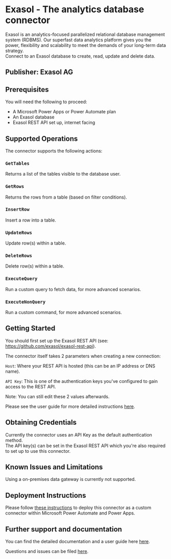 
# Exasol - The analytics database connector
Exasol is an analytics-focused parallelized relational database management system (RDBMS).
Our superfast data analytics platform gives you the power, flexibility and scalability to meet the demands of your long-term data strategy.  
Connect to an Exasol database to create, read, update and delete data.

## Publisher: Exasol AG
## Prerequisites
You will need the following to proceed:
* A Microsoft Power Apps or Power Automate plan
* An Exasol database
* Exasol REST API set up, internet facing

## Supported Operations
The connector supports the following actions:

### `GetTables` 
Returns a list of the tables visible to the database user.

### `GetRows`
Returns the rows from a table (based on filter conditions).

### `InsertRow`
Insert a row into a table.

### `UpdateRows`
Update row(s) within a table.

### `DeleteRows`
Delete row(s) within a table.

### `ExecuteQuery`
Run a custom query to fetch data, for more advanced scenarios.

### `ExecuteNonQuery`
Run a custom command, for more advanced scenarios.

## Getting Started
You should first set up the Exasol REST API (see: https://github.com/exasol/exasol-rest-api).

The connector itself takes 2 parameters when creating a new connection:

`Host`: Where your REST API is hosted (this can be an IP address or DNS name).

`API Key`: This is one of the authentication keys you've configured to gain access to the REST API.


Note: You can still edit these 2 values afterwards.

Please see the user guide for more detailed instructions [here](https://github.com/exasol/power-apps-connector#readme).

## Obtaining Credentials
Currently the connector uses an API Key as the default authentication method.   
The API key(s) can be set in the Exasol REST API which you're also required to set up to use this connector.
## Known Issues and Limitations
Using a on-premises data gateway is currently not supported.

## Deployment Instructions
Please follow [these instructions](https://docs.microsoft.com/en-us/connectors/custom-connectors/paconn-cli) to deploy this connector as a custom connector within Microsoft Power Automate and Power Apps.

## Further support and documentation
You can find the detailed documentation and a user guide here [here](https://github.com/exasol/power-apps-connector#readme).

Questions and issues can be filed [here](https://github.com/exasol/power-apps-connector/issues).